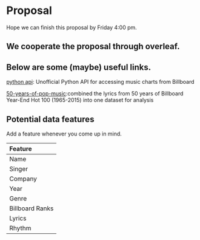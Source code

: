 # Proposal

Hope we can finish this proposal by Friday 4:00 pm.

## We cooperate the proposal through overleaf.

## Below are some (maybe) useful links.

[python api](https://github.com/guoguo12/billboard-charts): Unofficial Python API for accessing music charts from Billboard

[50-years-of-pop-music](http://kaylinwalker.com/50-years-of-pop-music/):combined the lyrics from 50 years of Billboard Year-End Hot 100 (1965-2015) into one dataset for analysis

## Potential data features
Add a feature whenever you come up in mind.

|Feature|
|:--|
|Name|
|Singer|
|Company|
|Year|
|Genre|
|Billboard Ranks|
|Lyrics|
|Rhythm|

